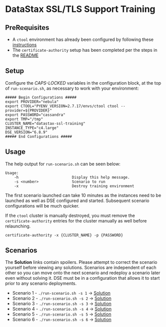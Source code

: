 # DataStax SSL/TLS Support Training

## PreRequisites

* A `ctool` environment has already been configured by following these [instructions](https://docsreview.sjc.dsinternal.org/en/dse/doc/ctool/ctool/ctoolGettingStarted.html#ctoolGettingStarted)
* The `certificate-authority` setup has been completed per the steps in the [README](../README.md#setup)

## Setup

Configure the _CAPS-LOCKED_ variables in the configuration block, at the top of `run-scenario.sh`, as necessary to work with your environment:

```
##### Begin Configurations #####
export PROVIDER="nebula"
export CTOOL="PYENV_VERSION=2.7.17/envs/ctool ctool --provider=${PROVIDER}"
export PASSWORD="cassandra"
export TMP="/tmp"
CLUSTER_NAME="datastax-ssl-training"
INSTANCE_TYPE="c4.large"
DSE_VERSION="6.8.9"
##### End Configurations #####
```

## Usage

The help output for `run-scenario.sh` can be seen below:

```
Usage:
    -h                        Display this help message.
    -s <number>               Scenario to run
    -x                        Destroy training environment
```

The first scenario launched can take 10 minutes as the instances need to be launched as well as DSE configured and started. Subsequent scenario configurations will be much quicker.

If the `ctool` cluster is manually destroyed, you must remove the `certificate-authority` entries for the cluster manually as well before relaunching.

```
certificate-authority -x {CLUSTER_NAME} -p {PASSWORD}
```

## Scenarios

The **Solution** links contain spoilers. Please attempt to correct the scenario yourself before viewing any solutions. Scenarios are independent of each other so you can move onto the next scenario and redeploy a scenario later even without solving it. DSE must be in a configuration that allows it to start prior to any scenario deployments. 

* Scenario 1 - `./run-scenario.sh -s 1` -> [Solution](scenarios/scenario1/SOLUTION.md)
* Scenario 2 - `./run-scenario.sh -s 2` -> [Solution](scenarios/scenario2/SOLUTION.md)
* Scenario 3 - `./run-scenario.sh -s 3` -> [Solution](scenarios/scenario3/SOLUTION.md)
* Scenario 4 - `./run-scenario.sh -s 4` -> [Solution](scenarios/scenario4/SOLUTION.md)
* Scenario 5 - `./run-scenario.sh -s 5` -> [Solution](scenarios/scenario5/SOLUTION.md)
* Scenario 6 - `./run-scenario.sh -s 6` -> [Solution](scenarios/scenario6/SOLUTION.md)
